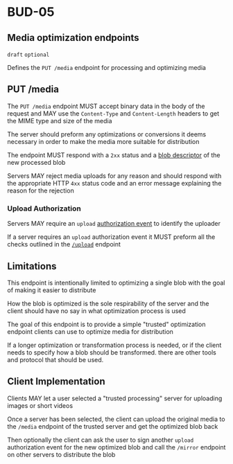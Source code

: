 # BUD-05

## Media optimization endpoints

`draft` `optional`

Defines the `PUT /media` endpoint for processing and optimizing media

## PUT /media

The `PUT /media` endpoint MUST accept binary data in the body of the request and MAY use the `Content-Type` and `Content-Length` headers to get the MIME type and size of the media

The server should preform any optimizations or conversions it deems necessary in order to make the media more suitable for distribution

The endpoint MUST respond with a `2xx` status and a [blob descriptor](./02.md#blob-descriptor) of the new processed blob

Servers MAY reject media uploads for any reason and should respond with the appropriate HTTP `4xx` status code and an error message explaining the reason for the rejection

### Upload Authorization

Servers MAY require an `upload` [authorization event](./02.md#upload-authorization-required) to identify the uploader

If a server requires an `upload` authorization event it MUST preform all the checks outlined in the [`/upload`](./02.md#upload-authorization-required) endpoint

## Limitations

This endpoint is intentionally limited to optimizing a single blob with the goal of making it easier to distribute

How the blob is optimized is the sole respirability of the server and the client should have no say in what optimization process is used

The goal of this endpoint is to provide a simple "trusted" optimization endpoint clients can use to optimize media for distribution

If a longer optimization or transformation process is needed, or if the client needs to specify how a blob should be transformed. there are other tools and protocol that should be used.

## Client Implementation

Clients MAY let a user selected a "trusted processing" server for uploading images or short videos

Once a server has been selected, the client can upload the original media to the `/media` endpoint of the trusted server and get the optimized blob back

Then optionally the client can ask the user to sign another `upload` authorization event for the new optimized blob and call the `/mirror` endpoint on other servers to distribute the blob
